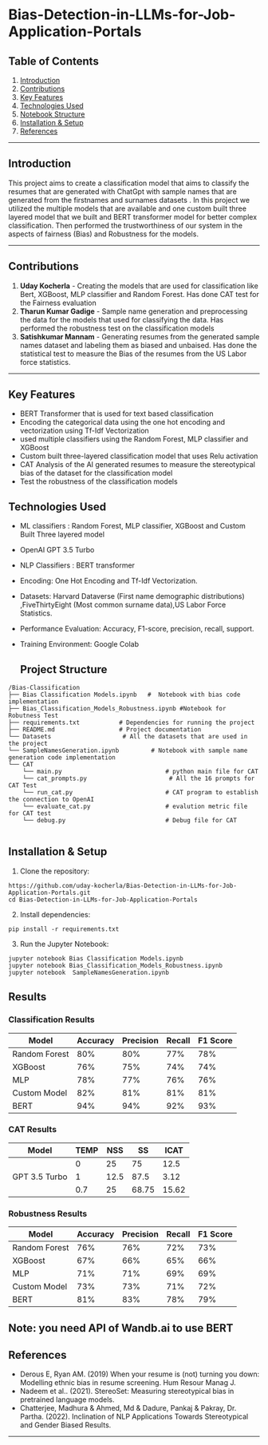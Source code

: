 # Bias-Detection-in-LLMs-for-Job-Application-Portals

## Table of Contents

1. [Introduction](#Introduction)  
2. [Contributions](#Contributions)
3. [Key Features](#Key-Features)  
4. [Technologies Used](#Technologies-Used)  
5. [Notebook Structure](#notebook-structure)
6. [Installation & Setup](#Installation&Setup)
7. [References](#References)

---

## Introduction

This project aims to create a classification model that aims to classify the resumes that are generated with ChatGpt with sample names that are generated from the firstnames and surnames datasets . In this project we utilized the multiple models that are available and one custom built three layered model that we built and BERT transformer model for better complex classification. Then performed the trustworthiness of our system in the aspects of fairness (Bias) and Robustness for the models.

---

## Contributions

1. **Uday Kocherla**   - Creating the models that are used for classification like Bert, XGBoost, MLP classifier and Random Forest. Has done CAT test for the Fairness evaluation
2. **Tharun Kumar Gadige**  - Sample name generation and preprocessing the data for the models that used for classifying the data. Has performed the robustness test on the classification models
3. **Satishkumar Mannam**   - Generating resumes from the generated sample names dataset and labeling them as biased and unbaised. Has done the statistical test to measure the Bias of the resumes from the US Labor force statistics.

---

## Key Features
- BERT Transformer that is used for text based classification
- Encoding the categorical data using the one hot encoding and vectorization using Tf-Idf Vectorization
- used multiple classifiers using the Random Forest, MLP classifier and XGBoost
- Custom built three-layered classification model that uses Relu activation
- CAT Analysis of the AI generated resumes to measure the stereotypical bias of the dataset for the classification model
- Test the robustness of the classification models

## Technologies Used

- ML classifiers : Random Forest, MLP classifier, XGBoost and Custom Built Three layered model
- OpenAI GPT 3.5 Turbo
- NLP Classifiers : BERT transformer
- Encoding: One Hot Encoding and Tf-Idf Vectorization.
- Datasets: Harvard Dataverse (First name demographic distributions) ,FiveThirtyEight (Most common surname data),US Labor Force Statistics.
- Performance Evaluation: Accuracy, F1-score, precision, recall, support.
- Training Environment: Google Colab


  ## **Project Structure**
```
/Bias-Classification
├── Bias Classification Models.ipynb   #  Notebook with bias code implementation
├── Bias_Classification_Models_Robustness.ipynb #Notebook for Robutness Test
├── requirements.txt           # Dependencies for running the project
├── README.md                  # Project documentation
└── Datasets                    # All the datasets that are used in the project
└── SampleNamesGeneration.ipynb         # Notebook with sample name generation code implementation
└── CAT
    └── main.py                             # python main file for CAT
    └── cat_prompts.py                       # All the 16 prompts for CAT Test
    └── run_cat.py                          # CAT program to establish the connection to OpenAI 
    └── evaluate_cat.py                     # evalution metric file for CAT test
    └── debug.py                            # Debug file for CAT


```
## **Installation & Setup**
1. Clone the repository:

```
https://github.com/uday-kocherla/Bias-Detection-in-LLMs-for-Job-Application-Portals.git
cd Bias-Detection-in-LLMs-for-Job-Application-Portals
```

2. Install dependencies:

```
pip install -r requirements.txt
```

3. Run the Jupyter Notebook:

```
jupyter notebook Bias Classification Models.ipynb
jupyter notebook Bias_Classification_Models_Robustness.ipynb
jupyter notebook  SampleNamesGeneration.ipynb
```

## Results

### Classification Results
| Model | Accuracy | Precision | Recall | F1 Score |
|----------|----------|----------|----------|----------|
|  Random Forest  | 80%  | 80%  | 77% | 78%  |
| XGBoost | 76%  | 75%  | 74%  | 74%  |
|  MLP   | 78% | 77% | 76%  | 76% |
|  Custom Model   | 82% | 81% | 81%  | 81% |
|  BERT   | 94% | 94% | 92%  | 93% |


### CAT Results
| Model | TEMP | NSS | SS | ICAT |
|----------|----------|----------|----------|----------|
|    | 0  | 25  | 75 | 12.5  |
| GPT 3.5 Turbo  | 1  | 12.5  | 87.5  | 3.12  |
|   | 0.7 | 25 | 68.75  | 15.62 |

### Robustness Results
| Model | Accuracy | Precision | Recall | F1 Score |
|----------|----------|----------|----------|----------|
|  Random Forest  | 76%  | 76%  | 72% | 73%  |
| XGBoost | 67%  | 66%  | 65%  | 66%  |
|  MLP   | 71% | 71% | 69%  | 69% |
|  Custom Model   | 73% | 73% | 71%  | 72% |
|  BERT   | 81% | 83% | 78%  | 79% |


Note: you need API of Wandb.ai to use BERT
---
## **References**
- Derous E, Ryan AM. (2019) When your resume is (not) turning you down: Modelling ethnic bias in resume screening. Hum Resour Manag J. 
- Nadeem et al.. (2021). StereoSet: Measuring stereotypical bias in pretrained language models.
- Chatterjee, Madhura & Ahmed, Md & Dadure, Pankaj & Pakray, Dr. Partha. (2022). Inclination of NLP Applications Towards Stereotypical and Gender Biased Results. 


---
